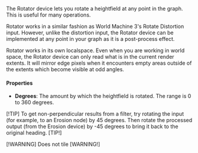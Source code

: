 The Rotator device lets you rotate a heightfield at any point in the graph. This is useful for many operations.

Rotator works in a similar fashion as World Machine 3's Rotate Distortion input. However, unlike the distortion input, the Rotator device can be implemented at any point in your graph as it is a post-process effect.

Rotator works in its own localspace. Even when you are working in world space, the Rotator device can only read what is in the current render extents. It will mirror edge pixels when it encounters empty areas outside of the extents which become visible at odd angles.

#### Properties
- **Degrees**: The amount by which the heightfield is rotated. The range is 0 to 360 degrees.

[!TIP] 
To get non-perpendicular results from a filter, try rotating the input (for example, to an Erosion node) by 45 degrees. Then rotate the processed output (from the Erosion device) by -45 degrees to bring it back to the original heading. 
[TIP!]

[!WARNING] 
Does not tile 
[WARNING!]
